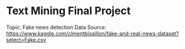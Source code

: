 # Text Mining Final Project
Topic: Fake news detection
Data Source: https://www.kaggle.com/clmentbisaillon/fake-and-real-news-dataset?select=Fake.csv
